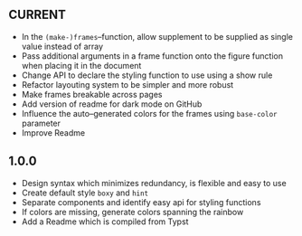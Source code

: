 ## CURRENT
- In the `(make-)frames`–function, allow supplement to be supplied as single value
  instead of array
- Pass additional arguments in a frame function onto the figure function
  when placing it in the document
- Change API to declare the styling function to use using a show rule
- Refactor layouting system to be simpler and more robust
- Make frames breakable across pages
- Add version of readme for dark mode on GitHub
- Influence the auto–generated colors for the frames using `base-color` parameter
- Improve Readme

## 1.0.0
- Design syntax which minimizes redundancy, is flexible and easy to use
- Create default style `boxy` and `hint`
- Separate components and identify easy api for styling functions
- If colors are missing, generate colors spanning the rainbow
- Add a Readme which is compiled from Typst
